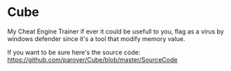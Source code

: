 # Cube

My Cheat Engine Trainer if ever it could be usefull to you, flag as a virus by windows defender since it's a tool that modify memory value.

If you want to be sure here's the source code: https://github.com/paroyer/Cube/blob/master/SourceCode
